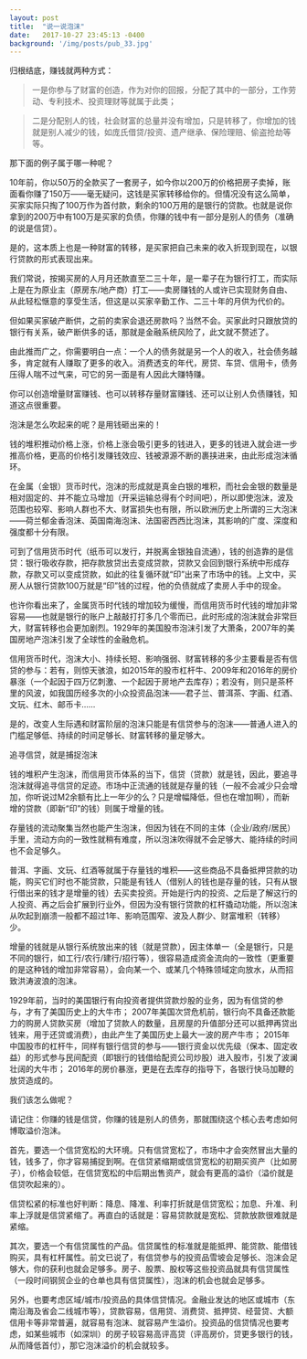 ```yaml
---
layout: post
title:  "说一说泡沫"
date:   2017-10-27 23:45:13 -0400
background: '/img/posts/pub_33.jpg'
---
```


归根结底，赚钱就两种方式：

> 一是你参与了财富的创造，作为对你的回报，分配了其中的一部分，工作劳动、专利技术、投资理财等就属于此类；

> 二是分配别人的钱，社会财富的总量并没有增加，只是转移了，你增加的钱就是别人减少的钱，如庞氏借贷/投资、遗产继承、保险理赔、偷盗抢劫等等。

那下面的例子属于哪一种呢？

10年前，你以50万的全款买了一套房子，如今你以200万的价格把房子卖掉，账面看你赚了150万——毫无疑问，这钱是买家转移给你的。但情况没有这么简单，买家实际只掏了100万作为首付款，剩余的100万用的是银行的贷款。也就是说你拿到的200万中有100万是买家的负债，你赚的钱中有一部分是别人的债务（准确的说是信贷）。

是的，这本质上也是一种财富的转移，是买家把自己未来的收入折现到现在，以银行贷款的形式表现出来。

我们常说，按揭买房的人月月还款直至二三十年，是一辈子在为银行打工，而实际上是在为原业主（原房东/地产商）打工——卖房赚钱的人或许已实现财务自由、从此轻松惬意的享受生活，但这是以买家辛勤工作、二三十年的月供为代价的。

但如果买家破产断供，之前的卖家会退还房款吗？当然不会。买家此时只跟放贷的银行有关系，破产断供多的话，那就是金融系统风险了，此文就不赘述了。

由此推而广之，你需要明白一点：一个人的债务就是另一个人的收入，社会债务越多，肯定就有人赚取了更多的收入。消费透支的年代，房贷、车贷、信用卡，债务压得人喘不过气来，可它的另一面是有人因此大赚特赚。

你可以创造增量财富赚钱、也可以转移存量财富赚钱、还可以让别人负债赚钱，知道这点很重要。



泡沫是怎么吹起来的呢？是用钱砸出来的！

钱的堆积推动价格上涨，价格上涨会吸引更多的钱进入，更多的钱进入就会进一步推高价格，更高的价格引发赚钱效应、钱被源源不断的裹挟进来，由此形成泡沫循环。



在金属（金银）货币时代，泡沫的形成就是真金白银的堆积，而社会金银的数量是相对固定的、并不能立马增加（开采运输总得有个时间吧），所以即使泡沫，波及范围也较窄、影响人群也不大、财富损失也有限，所以欧洲历史上所谓的三大泡沫——荷兰郁金香泡沫、英国南海泡沫、法国密西西比泡沫，其影响的广度、深度和强度都十分有限。

可到了信用货币时代（纸币可以发行，并脱离金银独自流通），钱的创造靠的是信贷：银行吸收存款，把存款放贷出去变成贷款，贷款又会回到银行系统中形成存款，存款又可以变成贷款，如此的往复循环就“印”出来了市场中的钱。上文中，买房人从银行贷款100万就是“印”钱的过程，他的负债就成了卖房人手中的现金。

也许你看出来了，金属货币时代钱的增加较为缓慢，而信用货币时代钱的增加非常容易——也就是银行的账户上敲敲打打多几个零而已，此时形成的泡沫就会非常巨大，财富转移也会更加剧烈。1929年的美国股市泡沫引发了大萧条，2007年的美国房地产泡沫引发了全球性的金融危机。

信用货币时代，泡沫大小、持续长短、影响强弱、财富转移的多少主要看是否有信贷的参与：若有，则惊天骇浪，如2015年的股市杠杆牛、2009年和2016年的房价暴涨（一个起因于四万亿刺激、一个起因于房地产去库存）；若没有，则只是茶杯里的风波，如我国历经多次的小众投资品泡沫——君子兰、普洱茶、字画、红酒、文玩、红木、邮币卡……

是的，改变人生际遇和财富阶层的泡沫只能是有信贷参与的泡沫——普通人进入的门槛足够低、持续的时间足够长、财富转移的量足够大。



追寻信贷，就是捕捉泡沫

钱的堆积产生泡沫，而信用货币体系的当下，信贷（贷款）就是钱，因此，要追寻泡沫就得追寻信贷的足迹。市场中正流通的钱就是存量的钱（一般不会减少只会增加，你听说过M2余额有比上一年少的么？只是增幅降低，但也在增加啊），而新增的贷款（即新“印”的钱）则属于增量的钱。

存量钱的流动聚集当然也能产生泡沫，但因为钱在不同的主体（企业/政府/居民）手里，流动方向的一致性就稍有难度，所以泡沫吹得就不会足够大、能持续的时间也不会足够久。

普洱、字画、文玩、红酒等就属于存量钱的堆积——这些商品不具备抵押贷款的功能，购买它们时也不能贷款，只能是有钱人（借别人的钱也是存量的钱，只有从银行借出来的钱才是增量的钱）去买卖投资。开始是行内的投资、之后是了解这行的人投资、再之后会扩展到行业外，但因为没有银行贷款的杠杆撬动功能，所以泡沫从吹起到崩溃一般都不超过1年、影响范围窄、波及人群少、财富堆积（转移）少。

增量的钱就是从银行系统放出来的钱（就是贷款），因主体单一（全是银行，只是不同的银行，如工行/农行/建行/招行等），很容易造成资金流向的一致性（更重要的是这种钱的增加非常容易），会向某一个、或某几个特殊领域定向放水，从而招致洪涛波浪的泡沫。

1929年前，当时的美国银行有向投资者提供贷款炒股的业务，因为有信贷的参与，才有了美国历史上的大牛市；
2007年美国次贷危机前，银行向不具备还款能力的购房人贷款买房（增加了贷款人的数量，且房屋的升值部分还可以抵押再贷出钱来，用于还贷或消费），由此产生了美国历史上最大一波的房产牛市；
2015年中国股市的杠杆牛，同样有银行信贷的参与——银行资金以优先级（保本、固定收益）的形式参与民间配资（即银行的钱借给配资公司炒股）进入股市，引发了波澜壮阔的大牛市；
2016年的房价暴涨，更是在去库存的指导下，各银行快马加鞭的放贷造成的。


我们该怎么做呢？

请记住：你赚的钱是信贷，你赚的钱是别人的债务，那就围绕这个核心去考虑如何博取溢价泡沫。

首先，要选一个信贷宽松的大环境。只有信贷宽松了，市场中才会突然冒出大量的钱，钱多了，你才容易捕捉到啊。在信贷紧缩期或信贷宽松的初期买资产（比如房子），价格会较低，在信贷宽松的中后期出售资产，就会有更高的溢价（溢价就是信贷吹起来的）。

信贷松紧的标准也好判断：降息、降准、利率打折就是信贷宽松；加息、升准、利率上浮就是信贷紧缩了。再直白的话就是：容易贷款就是宽松、贷款放款很难就是紧缩。

其次，要选一个有信贷属性的产品。信贷属性的标准就是能抵押、能贷款、能借钱购买，具有杠杆属性。前文已说了，有信贷参与的投资品雪坡会足够长、泡沫会足够大，你的获利也就会足够多。房子、股票、股权等这些投资品就具有信贷属性（一段时间钢贸企业的仓单也具有信贷属性），泡沫的机会也就会足够多。

另外，也要考虑区域/城市/投资品的具体信贷情况。金融业发达的地区或城市（东南沿海及省会二线城市等），贷款容易，信用贷、消费贷、抵押贷、经营贷、大额信用卡等非常普遍，就容易有泡沫、就容易产生溢价。投资品的信贷情况也要考虑，如某些城市（如深圳）的房子较容易高评高贷（评高房价，贷更多银行的钱，从而降低首付），那它泡沫溢价的机会就较多。
